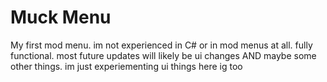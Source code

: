 # Muck Menu
My first mod menu. im not experienced in C# or in mod menus at all. fully functional. most future updates will likely be ui changes AND maybe some other things. im just experiementing ui things here ig too
